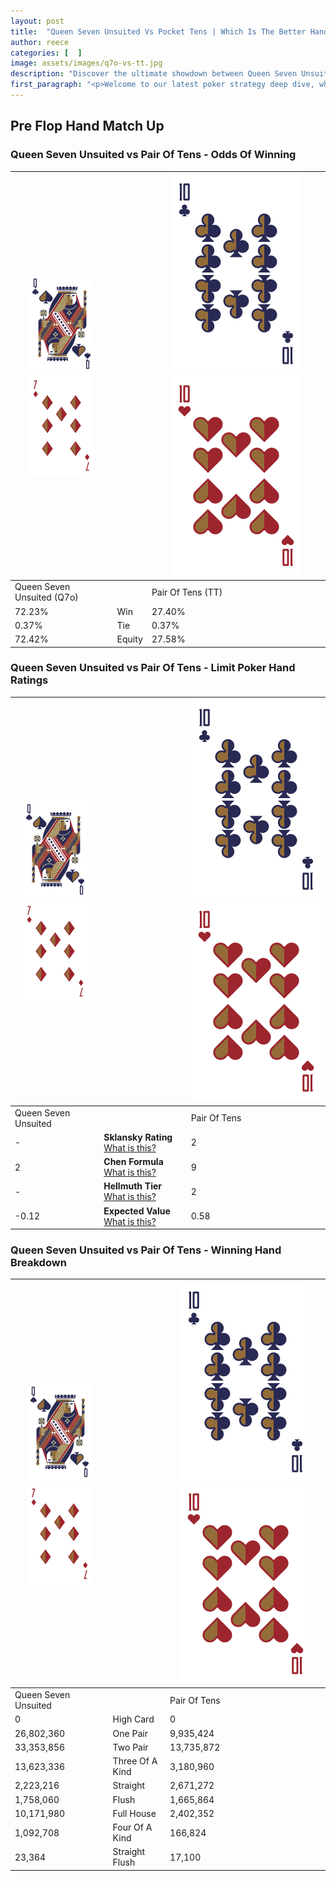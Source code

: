 ```yaml
---
layout: post
title:  "Queen Seven Unsuited Vs Pocket Tens | Which Is The Better Hand In Poker? A Complete Guide"
author: reece
categories: [  ]
image: assets/images/q7o-vs-tt.jpg
description: "Discover the ultimate showdown between Queen Seven Unsuited and Pair Of Tens in poker! Uncover the odds, strategies, and scenarios where one hand triumphs over the other. Get ready to up your poker game with this thrilling analysis."
first_paragraph: "<p>Welcome to our latest poker strategy deep dive, where we're pitting two distinct hands against each other in a high-stakes showdown: Queen Seven Unsuited vs Pair Of Tens.</p><p>In the dynamic world of poker, every decision counts, and knowing which hand holds the upper hand is key to your success at the table.</p><p>In this article, we'll dissect these two hands, explore the scenarios where one dominates the other, and equip you with the knowledge to make strategic choices that can tip the odds in your favor.</p><p>Get ready to unravel the intriguing dynamics of these poker hands and elevate your game to new heights.</p>"
---
```




[comment]: # (sp0)

## Pre Flop Hand Match Up

<div class="table hand-ratings" markdown="1"> 



### Queen Seven Unsuited vs Pair Of Tens - Odds Of Winning


    
| ![image info](assets/images/hand1/Q.png) ![image info](assets/images/hand1/7o.png) |  | ![image info](assets/images/hand2/T.png) ![image info](assets/images/hand2/To.png) |
| -------- | -------- | -------- |
| Queen Seven Unsuited (Q7o) |  | Pair Of Tens (TT) |
| 72.23% | Win | 27.40% |
| 0.37% | Tie | 0.37% |
| 72.42% | Equity | 27.58% |




[comment]: # (sp1)



### Queen Seven Unsuited vs Pair Of Tens - Limit Poker Hand Ratings


    
| ![image info](assets/images/hand1/Q.png) ![image info](assets/images/hand1/7o.png) |  | ![image info](assets/images/hand2/T.png) ![image info](assets/images/hand2/To.png) |
| -------- | -------- | -------- |
| Queen Seven Unsuited |  | Pair Of Tens |
| - | **Sklansky Rating** [What is this?](/sklansky-rating-explained) | 2 |
| 2 | **Chen Formula** [What is this?](/chen-formula-explained) | 9 |
| - | **Hellmuth Tier** [What is this?](/Hellmuth-tier-explained) | 2 |
| -0.12 | **Expected Value** [What is this?](/expected-value-explained) | 0.58 |




[comment]: # (sp2)



### Queen Seven Unsuited vs Pair Of Tens - Winning Hand Breakdown


    
| ![image info](assets/images/hand1/Q.png) ![image info](assets/images/hand1/7o.png) |  | ![image info](assets/images/hand2/T.png) ![image info](assets/images/hand2/To.png) |
| -------- | -------- | -------- |
| Queen Seven Unsuited |  | Pair Of Tens |
| 0 | High Card | 0 |
| 26,802,360 | One Pair | 9,935,424 |
| 33,353,856 | Two Pair | 13,735,872 |
| 13,623,336 | Three Of A Kind | 3,180,960 |
| 2,223,216 | Straight | 2,671,272 |
| 1,758,060 | Flush | 1,665,864 |
| 10,171,980 | Full House | 2,402,352 |
| 1,092,708 | Four Of A Kind | 166,824 |
| 23,364 | Straight Flush | 17,100 |




[comment]: # (sp3)



</div>

[comment]: # (sp4)



[comment]: # (sp5)

